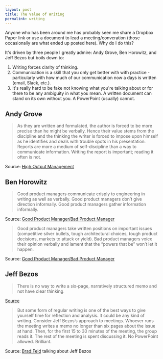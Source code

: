 ```yaml
---
layout: post
title: The Value of Writing
permalink: writing
---
```


Anyone who has been around me has probably seen me share a Dropbox Paper link or use a document to lead a meeting/converation (those occasionally are what ended up posted here). Why do I do this?

It's driven by three people I greatly admire: Andy Grove, Ben Horowitz, and Jeff Bezos but boils down to:

1. Writing forces clarity of thinking.
2. Communication is a skill that you only get better with with practice - particularly with how much of our communication now a days is written (email, Slack, etc.). 
3. It's really hard to be fake not knowing what you're talking about or for there to be any ambiguity in what you mean. A written document can stand on its own without you. A PowerPoint (usually) cannot.


## Andy Grove

> As they are written and formulated, the author is forced to be more precise than he might be verbally.  Hence their value stems from the discipline and the thinking the writer is forced to impose upon himself as he identifies and deals with trouble spots in his presentation.  Reports are more a medium of self-discipline than a way to communicate information.  Writing the report is important; reading it often is not.

Source: [High Output Management](https://www.amazon.com/High-Output-Management-Andrew-Grove/dp/0679762884)

## Ben Horowitz

> Good product managers communicate crisply to engineering in writing as well as verbally. Good product managers don’t give direction informally. Good product managers gather information informally.

Source: [Good Product Manager/Bad Product Manager](http://a16z.com/2012/06/15/good-product-managerbad-product-manager/)

> Good product managers take written positions on important issues (competitive silver bullets, tough architectural choices, tough product decisions, markets to attack or yield). Bad product managers voice their opinion verbally and lament that the “powers that be” won’t let it happen. 

Source: [Good Product Manager/Bad Product Manager](http://a16z.com/2012/06/15/good-product-managerbad-product-manager/)

## Jeff Bezos

> There is no way to write a six-page, narratively structured memo and not have clear thinking.

[Source](http://fortune.com/2012/11/16/amazons-jeff-bezos-the-ultimate-disrupter/)

> But some form of regular writing is one of the best ways to give yourself time for reflection and analysis. It could be any kind of writing. Consider Jeff Bezos’s approach to meetings. Whoever runs the meeting writes a memo no longer than six pages about the issue at hand. Then, for the first 15 to 30 minutes of the meeting, the group reads it. The rest of the meeting is spent discussing it. No PowerPoint allowed. Brilliant.

Source: [Brad Feld](http://www.feld.com/archives/2014/03/recommend-writing-least-hour-day.html) talking about Jeff Bezos
